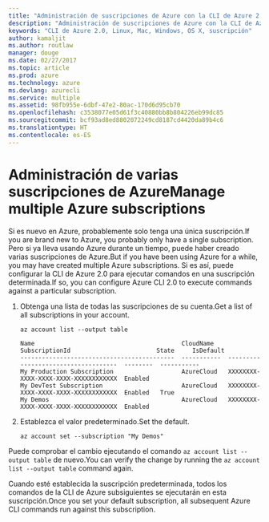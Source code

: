 ```yaml
---
title: "Administración de suscripciones de Azure con la CLI de Azure 2.0"
description: "Administración de suscripciones de Azure con la CLI de Azure 2.0 en Linux, Mac o Windows."
keywords: "CLI de Azure 2.0, Linux, Mac, Windows, OS X, suscripción"
author: kamaljit
ms.author: routlaw
manager: douge
ms.date: 02/27/2017
ms.topic: article
ms.prod: azure
ms.technology: azure
ms.devlang: azurecli
ms.service: multiple
ms.assetid: 98fb955e-6dbf-47e2-80ac-170d6d95cb70
ms.openlocfilehash: c3538077e05d61f3c40880bb8b804226eb99dc85
ms.sourcegitcommit: bcf93ad8ed8802072249cd8187cd4420da89b4c6
ms.translationtype: HT
ms.contentlocale: es-ES
---
```

# <a name="manage-multiple-azure-subscriptions"></a><span data-ttu-id="a9f50-104">Administración de varias suscripciones de Azure</span><span class="sxs-lookup"><span data-stu-id="a9f50-104">Manage multiple Azure subscriptions</span></span>

<span data-ttu-id="a9f50-105">Si es nuevo en Azure, probablemente solo tenga una única suscripción.</span><span class="sxs-lookup"><span data-stu-id="a9f50-105">If you are brand new to Azure, you probably only have a single subscription.</span></span>
<span data-ttu-id="a9f50-106">Pero si ya lleva usando Azure durante un tiempo, puede haber creado varias suscripciones de Azure.</span><span class="sxs-lookup"><span data-stu-id="a9f50-106">But if you have been using Azure for a while, you may have created multiple Azure subscriptions.</span></span>
<span data-ttu-id="a9f50-107">Si es así, puede configurar la CLI de Azure 2.0 para ejecutar comandos en una suscripción determinada.</span><span class="sxs-lookup"><span data-stu-id="a9f50-107">If so, you can configure Azure CLI 2.0 to execute commands against a particular subscription.</span></span>

1. <span data-ttu-id="a9f50-108">Obtenga una lista de todas las suscripciones de su cuenta.</span><span class="sxs-lookup"><span data-stu-id="a9f50-108">Get a list of all subscriptions in your account.</span></span>

   ```azurecli
   az account list --output table
   ```

   ```Output
   Name                                         CloudName    SubscriptionId                        State     IsDefault
   -------------------------------------------  -----------  ------------------------------------  --------  -----------
   My Production Subscription                   AzureCloud   XXXXXXXX-XXXX-XXXX-XXXX-XXXXXXXXXXXX  Enabled
   My DevTest Subscription                      AzureCloud   XXXXXXXX-XXXX-XXXX-XXXX-XXXXXXXXXXXX  Enabled   True
   My Demos                                     AzureCloud   XXXXXXXX-XXXX-XXXX-XXXX-XXXXXXXXXXXX  Enabled
   ```

1. <span data-ttu-id="a9f50-109">Establezca el valor predeterminado.</span><span class="sxs-lookup"><span data-stu-id="a9f50-109">Set the default.</span></span>
 
   ```azurecli
   az account set --subscription "My Demos"
   ```

<span data-ttu-id="a9f50-110">Puede comprobar el cambio ejecutando el comando `az account list --output table` de nuevo.</span><span class="sxs-lookup"><span data-stu-id="a9f50-110">You can verify the change by running the `az account list --output table` command again.</span></span>

<span data-ttu-id="a9f50-111">Cuando esté establecida la suscripción predeterminada, todos los comandos de la CLI de Azure subsiguientes se ejecutarán en esta suscripción.</span><span class="sxs-lookup"><span data-stu-id="a9f50-111">Once you set your default subscription, all subsequent Azure CLI commands run against this subscription.</span></span>